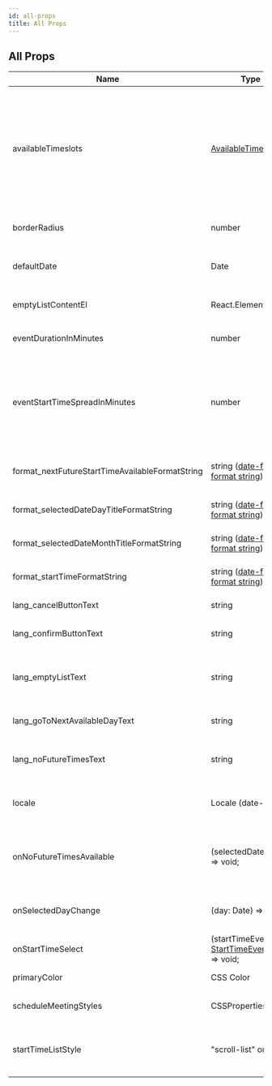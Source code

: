 ```yaml
---
id: all-props
title: All Props
---
```


## All Props

| Name                                            | Type                                                                                                   | Default                     | Explanation                                                                                                                                                                                   |
| ----------------------------------------------- | ------------------------------------------------------------------------------------------------------ | --------------------------- | --------------------------------------------------------------------------------------------------------------------------------------------------------------------------------------------- |
| availableTimeslots                              | [AvailableTimeslot[]](./types/#availabletimeslot)                                                      | Required                    | Timeslots of available time that events can be scheduled in. _Example: If you are available every day from 9am to 5pm, you would pass in an array of AvailableTimeslots with those datetimes_ |
| borderRadius                                    | number                                                                                                 | 0                           | Border radius for many of the components                                                                                                                                                      |
| defaultDate                                     | Date                                                                                                   | new Date()                  | Sets the initially selected date on the calendar if you don't want it to be 'today'.                                                                                                          |
| emptyListContentEl                              | React.ElementType                                                                                      | --                          | Element displayed when the start time events list is empty                                                                                                                                    |
| eventDurationInMinutes                          | number                                                                                                 | Required                    | The number of minutes each event will be scheduled.                                                                                                                                           |
| eventStartTimeSpreadInMinutes                   | number                                                                                                 | 30                          | The length between the next possible event start time. _Example: For 30, an event start time will be available 30 minutes after the previous event END time._                                 |
| format_nextFutureStartTimeAvailableFormatString | string (<a href="https://date-fns.org/v2.14.0/docs/format" target="_blank">date-fns format string</a>) | 'cccc, LLLL do'             | Format string for the next future start time that is available [see example](./examples/#startTimeFormatString)                                                                               |
| format_selectedDateDayTitleFormatString         | string (<a href="https://date-fns.org/v2.14.0/docs/format" target="_blank">date-fns format string</a>) | 'cccc, LLLL do'             | Format string for the date title [see example](./examples/#selectedDateDayTitleFormatString)                                                                                                  |
| format_selectedDateMonthTitleFormatString       | string (<a href="https://date-fns.org/v2.14.0/docs/format" target="_blank">date-fns format string</a>) | 'LLLL yyyy'                 | Format string for the month title [see example](./examples/#selectedDateMonthTitleFormatString)                                                                                               |
| format_startTimeFormatString                    | string (<a href="https://date-fns.org/v2.14.0/docs/format" target="_blank">date-fns format string</a>) | 'h:mm a'                    | Format string for the start time [see example](./examples/#startTimeFormatString)                                                                                                             |
| lang_cancelButtonText                           | string                                                                                                 | "Cancel"                    | Text displayed on the cancel button                                                                                                                                                           |
| lang_confirmButtonText                          | string                                                                                                 | "Confirm"                   | Text displayed on the start time confirm button                                                                                                                                               |
| lang_emptyListText                              | string                                                                                                 | "No times available"        | Text displayed when the start time events list is empty (unless emptyListContentEl is used instead)                                                                                           |
| lang_goToNextAvailableDayText                   | string                                                                                                 | "Next Available"            | Text displayed on the next available time button                                                                                                                                              |
| lang_noFutureTimesText                          | string                                                                                                 | "No future times available" | Text displayed when there are no future times available                                                                                                                                       |
| locale                                          | Locale (date-fns)                                                                                      | undefined                   | Locale for date-fns to return I18n (Internationalization) strings. [see example](./examples/#internationalization--languages)                                                                 |
| onNoFutureTimesAvailable                        | (selectedDate: Date) => void;                                                                          | --                          | Callback for when the selected day has no available times and there are no more times available in the future.                                                                                |
| onSelectedDayChange                             | (day: Date) => void;                                                                                   | --                          | Callback for when the selected day changes on the calendar                                                                                                                                    |
| onStartTimeSelect                               | (startTimeEventEmit: [StartTimeEventEmit](./types/#starttimeeventemit)) => void;                       | --                          | Callback for when a start time is clicked                                                                                                                                                     |
| primaryColor                                    | CSS Color                                                                                              | #3f5b85                     | Primary color to use for the component                                                                                                                                                        |
| scheduleMeetingStyles                           | CSSProperties                                                                                          | undefined                   | Styles Object for the Schedule Calendar paper container                                                                                                                                       |
| startTimeListStyle                              | "scroll-list" or "grid"                                                                                | "grid"                      | The style for the start times container. See the main page example to see the difference                                                                                                      |
